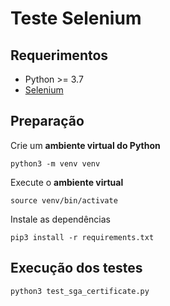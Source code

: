 # Teste Selenium

## Requerimentos

- Python >= 3.7
- [Selenium](https://selenium-python.readthedocs.io/)

## Preparação

Crie um **ambiente virtual do Python**

```
python3 -m venv venv
```

Execute o **ambiente virtual**

```
source venv/bin/activate
```

Instale as dependências

```
pip3 install -r requirements.txt
```

## Execução dos testes

```
python3 test_sga_certificate.py
```
